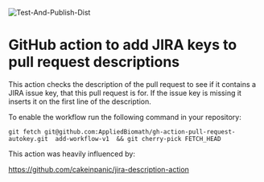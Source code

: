 
![Test-And-Publish-Dist](https://github.com/AppliedBiomath/gh-action-pull-request-autokey/workflows/Test-And-Publish-Dist/badge.svg)

# GitHub action to add JIRA keys to pull request descriptions

This action checks the description of the pull request to see if it contains a JIRA issue key, that
this pull request is for.  If the issue key is missing it inserts it on the first line of the 
description.

To enable the workflow run the following command in your repository:


```
git fetch git@github.com:AppliedBiomath/gh-action-pull-request-autokey.git  add-workflow-v1  && git cherry-pick FETCH_HEAD
```

This action was heavily influenced by:

https://github.com/cakeinpanic/jira-description-action

